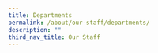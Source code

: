 ```yaml
---
title: Departments
permalink: /about/our-staff/departments/
description: ""
third_nav_title: Our Staff
---
```


